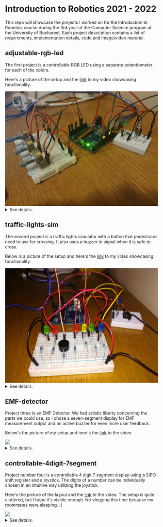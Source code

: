 # Introduction to Robotics 2021 - 2022

This repo will showcase the projects I worked on for the Introduction to Robotics course during the 3rd year of the Computer Science program at the University of Bucharest. Each project description contains a list of requirements, implementation details, code and image/video material.

## adjustable-rgb-led

The first project is a controllable RGB LED using a separate potentiometer for each of the colors.

Here's a picture of the setup and the [link](https://youtu.be/NDZlMUl-0iA) to my video showcasing functionality.

<img src = "https://github.com/Charmichles/introduction-to-robotics/blob/12506e7ef0ef9ed2d788a26fb91f4a2b1cbc86e4/project-1/setup.jpeg">

<details>
<summary>See details.</summary><br/>

### Requirements:

-   1 RGB LED
-   3 potentiometers
-   wires and resistors for each component

**Additionally**, I used another single-color LED for a minigame which consists of matching a target color written in the source code using the controllable RGB LED.

### Possible improvements:

-   adding another RGB LED which displays the target color the user is trying to match
-   implementing a game loop where the user wins after matching the given color and the game restarts, randomizing the target color
-   using a mathematical function to determine how close the RGB LED is to match the target color (like a Hot and Cold Game)

This was a cool first project for getting used to Arduino code and the different types of electrical signals and how to process them.

Soon after I turned this project in, I found out that each of the three LEDs have different forward voltages, so using a signle resistor for the common anode/cathode causes the colors to have inconsisent intensities due to a single LED dominating the current flow. The solution is using the correct value resistor for each LED, calculated using Ohm's Law. [This](https://www.youtube.com/watch?v=3kntdICTuUQ) video explains it quite well.

</details>
  
## traffic-lights-sim

The second project is a traffic lights simulator with a button that pedestrians need to use for crossing. It also uses a buzzer to signal when it is safe to cross.

Below is a picture of the setup and here's the [link](https://youtu.be/6ApnEIVFysw) to my video showcasing functionality.

<img src = "https://github.com/Charmichles/introduction-to-robotics/blob/cba0ee2761f05f1c13d5b41ed5ccf06a291ab90f/project-2/setup.jpeg">

<details>
<summary>See details.</summary><br/>

### Requirements:

-   2 red LEDs, 2 green LEDs, 1 yellow LED
-   a button
-   an active/passive buzzer
-   wires and resistors for each component

**Additionally**, I used two more blue LEDs for a Reaction Time minigame. The aim is to press the button when a LED lights up at random intervals. A correct press is signaled by the other LED turning on/off.

### Possible improvements:

-   using only one resistor for each group of LEDs, which works because only one LED per group is turned on during execution
-   using interrupts for events instead of the millis() function; I believe this would improve code readability and modularity
-   adding a screen which displays the user's score in the Reaction Time minigame

This was a fun project which taught me how to think of ways to emulate doing multiple tasks at the same time using the Arduino.

</details>
  
## EMF-detector

Project three is an EMF Detector. We had artistic liberty concerning the parts we could use, so I chose a seven-segment display for EMF measurement output and an active buzzer for even more user feedback.

Below's the picture of my setup and here's the [link](https://youtu.be/ltkqo6wFsuc) to the video.

<img src = "https://github.com/andrei-brihac/introduction-to-robotics/blob/75c0bfe7fa2c60558654c86664edc4960c29946d/project-3/setup.jpg">

<details>
<summary>See details.</summary><br/>

### Requirements:

-   seven-segment display or array of LEDs arranged however you like
-   an active/passive buzzer
-   ideally, a 3.3M resistor for the antenna, I only had 1M
-   wires and resistors for the other components
-   some type of antenna (preferably not a paperclip)

### Possible improvements:

-   replacing the 1M antenna resistor with a 3.3M for better sensitivity
-   replacing the paperclip antenna with a proper antenna
-   playing around with values in the code for better sensitivity
-   making it portable with a 9V battery and a better layout

Due to the limitations of my human form, I couldn't use this device to find and communicate with ghosts. Would not recommend.

</details>
  
## controllable-4digit-7segment

Project number four is a controllable 4 digit 7 segment display using a SIPO shift register and a joystick. The digits of a number can be individually chosen in an intuitive way utilizing the joystick.

Here's the picture of the layout and the [link](https://youtu.be/HgGJLYIaZXo) to the video. The setup is quite cluttered, but I hope it's visible enough. No vlogging this time because my roommates were sleeping. :(

<img src = "https://github.com/andrei-brihac/introduction-to-robotics/blob/5e62027150b7ec5fef0bc2e932772f7bcfa27cef/controllable-4digit-7segment/setup.jpeg">

<details>
<summary>See details.</summary><br/>

### Requirements:

-   a 4 digit 7 segment display
-   a SN74HC595 shift register
-   a joystick
-   wires and resistors when needed

### Possbile improvements:

-   a cleaner setup
-   implementing a blink functionality for the chosen digit
-   tweaking values in the code for better joystick input

A good start for working with integrated circuits.

</details>
